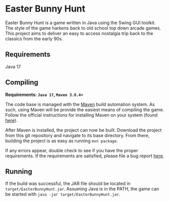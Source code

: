 Easter Bunny Hunt
=================

Easter Bunny Hunt is a game written in Java using the Swing GUI toolkit.
The style of the game harkens back to old school top down arcade games.
This project aims to deliver an easy to access nostalgia trip back to the
classics from the early 90s.

Requirements
------------

Java 17

Compiling
---------

**Requirements: `Java 17`, `Maven 3.8.4+`**

The code base is managed with the [Maven][1] build automation system.
As such, using Maven will be provide the easiest means of compiling the game.
Follow the official instructions for installing Maven on your system (found [here][2]).

After Maven is installed, the project can now be built.
Download the project from this git repository and navigate to its base directory.
From there, building the project is as easy as running `mvn package`.

If any errors appear, double check to see if you have the proper requirements.
If the requirements are satisfied, please file a bug report [here][3].

Running
-------

If the build was successful, the JAR file should be located in `target/EasterBunnyHunt.jar`.
Assuming Java is in the PATH, the game can be started with `java -jar target/EasterBunnyHunt.jar`.


[1]: https://maven.apache.org/
[2]: https://maven.apache.org/install.html
[3]: https://csil-git1.cs.surrey.sfu.ca/cmpt276f21_group9/project/-/issues

